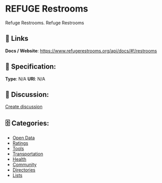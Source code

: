 # REFUGE Restrooms


Refuge Restrooms. Refuge Restrooms

##  🔗 Links
**Docs / Website**: https://www.refugerestrooms.org/api/docs/#!/restrooms

## 🧬 Specification:
**Type**: N/A
**URI**: N/A

## 💬 Discussion:
[Create discussion](https://github.com/apis-list/apis-list/discussions/new)

## 🗄️ Categories:
- [Open Data](https://github.com/apis-list/apis-list#open-data)
- [Ratings](https://github.com/apis-list/apis-list#ratings)
- [Tools](https://github.com/apis-list/apis-list#tools)
- [Transportation](https://github.com/apis-list/apis-list#transportation)
- [Health](https://github.com/apis-list/apis-list#health)
- [Community](https://github.com/apis-list/apis-list#community)
- [Directories](https://github.com/apis-list/apis-list#directories)
- [Lists](https://github.com/apis-list/apis-list#lists)







